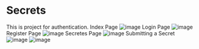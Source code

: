 # Secrets
This is project for authentication.
Index Page
![image](https://user-images.githubusercontent.com/78339760/121774830-de056200-cba1-11eb-83fb-840c97d1797e.png)
Login Page
![image](https://user-images.githubusercontent.com/78339760/121774832-e362ac80-cba1-11eb-817c-b2e828faf1e3.png)
Register Page
![image](https://user-images.githubusercontent.com/78339760/121774839-ec537e00-cba1-11eb-8191-90c1cbc488fb.png)
Secretes Page
![image](https://user-images.githubusercontent.com/78339760/121774850-f70e1300-cba1-11eb-8e58-5f7a2b2946c0.png)
Submitting a Secret
![image](https://user-images.githubusercontent.com/78339760/121774862-042b0200-cba2-11eb-8076-6349589fa43f.png)
![image](https://user-images.githubusercontent.com/78339760/121774866-0b521000-cba2-11eb-96a7-0931c7cce128.png)
